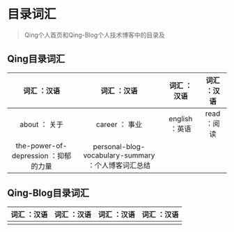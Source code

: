 # 目录词汇
> Qing个人首页和Qing-Blog个人技术博客中的目录及

## Qing目录词汇

|    词汇 ：汉语      |     词汇 ：汉语    |    词汇 ：汉语       |    词汇 ：汉语 |
|      :----:       |       :----:     |      :----:        |      :----:   |
|  about ： 关于     |   career ： 事业  |    english ：英语   |   read ：阅读   |
|the-power-of-depression ：抑郁的力量 | personal-blog-vocabulary-summary ：个人博客词汇总结 |  |  |

## Qing-Blog目录词汇

|    词汇 ：汉语      |     词汇 ：汉语    |    词汇 ：汉语      |    词汇 ：汉语 |
|      :----:       |       :----:     |      :----:        |      :----:   |
|     |    |    |      |
